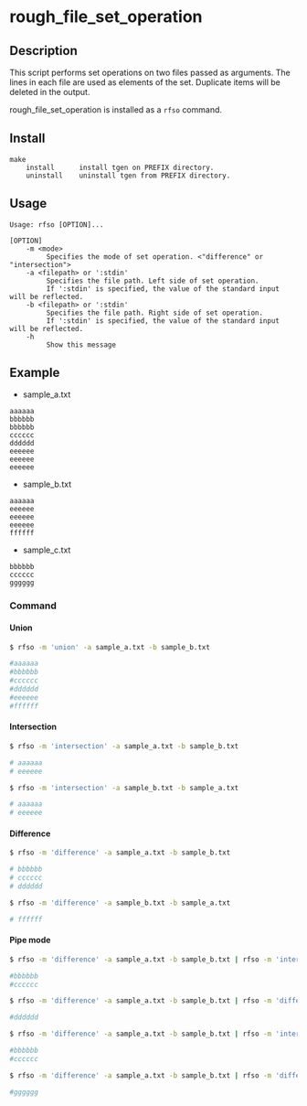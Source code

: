 # rough_file_set_operation

## Description
This script performs set operations on two files passed as arguments.
The lines in each file are used as elements of the set.
Duplicate items will be deleted in the output.

rough_file_set_operation is installed as a `rfso` command.

## Install

```
make
    install      install tgen on PREFIX directory.
    uninstall    uninstall tgen from PREFIX directory.
```

## Usage

```
Usage: rfso [OPTION]...

[OPTION]
    -m <mode>
         Specifies the mode of set operation. <"difference" or "intersection">
    -a <filepath> or ':stdin'
         Specifies the file path. Left side of set operation.
         If ':stdin' is specified, the value of the standard input will be reflected.
    -b <filepath> or ':stdin'
         Specifies the file path. Right side of set operation.
         If ':stdin' is specified, the value of the standard input will be reflected.
    -h
         Show this message
```

## Example
* sample_a.txt
```
aaaaaa
bbbbbb
bbbbbb
cccccc
dddddd
eeeeee
eeeeee
eeeeee
```

* sample_b.txt
```
aaaaaa
eeeeee
eeeeee
eeeeee
ffffff
```

* sample_c.txt
```
bbbbbb
cccccc
gggggg
```

### Command
#### Union
```bash
$ rfso -m 'union' -a sample_a.txt -b sample_b.txt

#aaaaaa
#bbbbbb
#cccccc
#dddddd
#eeeeee
#ffffff
```

#### Intersection
```bash
$ rfso -m 'intersection' -a sample_a.txt -b sample_b.txt

# aaaaaa
# eeeeee
```

```bash
$ rfso -m 'intersection' -a sample_b.txt -b sample_a.txt

# aaaaaa
# eeeeee
```

#### Difference
```bash
$ rfso -m 'difference' -a sample_a.txt -b sample_b.txt

# bbbbbb
# cccccc
# dddddd
```

```bash
$ rfso -m 'difference' -a sample_b.txt -b sample_a.txt

# ffffff
```

#### Pipe mode
```bash
$ rfso -m 'difference' -a sample_a.txt -b sample_b.txt | rfso -m 'intersection' -a ':stdin' -b sample_c.txt

#bbbbbb
#cccccc
```

```bash
$ rfso -m 'difference' -a sample_a.txt -b sample_b.txt | rfso -m 'difference' -a ':stdin' -b sample_c.txt

#dddddd
```

```bash
$ rfso -m 'difference' -a sample_a.txt -b sample_b.txt | rfso -m 'intersection' -a sample_c.txt -b ':stdin'

#bbbbbb
#cccccc
```

```bash
$ rfso -m 'difference' -a sample_a.txt -b sample_b.txt | rfso -m 'difference' -a sample_c.txt -b ':stdin'

#gggggg
```
